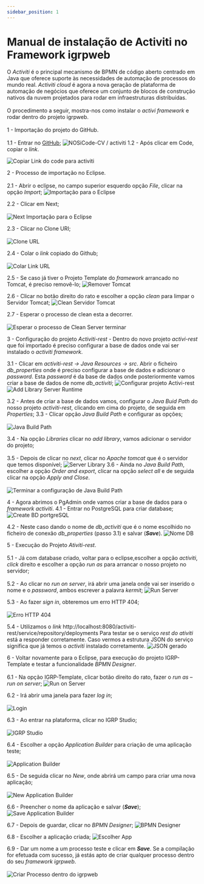 ```yaml
---
sidebar_position: 1
---
```


# Manual de instalação de Activiti no Framework igrpweb

O _Activiti_ é o principal mecanismo de BPMN de código aberto centrado em Java que oferece suporte às necessidades de automação de processos do mundo real. _Activiti cloud_ é agora a nova geração de plataforma de automação de negócios que oferece um conjunto de blocos de construção nativos da nuvem projetados para rodar em infraestruturas distribuídas.<br></br>
O procedimento a seguir, mostra-nos como instalar o _activi framework_ e rodar dentro do projeto igrpweb.<br></br>
 1 - Importação do projeto do GitHub.<br></br>
 1.1 - Entrar no [GitHub](https://github.com/NOSiCode-CV/activiti);
 ![NOSiCode-CV / activiti](img/nosiCodeActiviti.png)
 1.2 - Após clicar em Code, copiar o _link_.

 ![Copiar Link do code para activiti](img/copyLink.png)

 2 - Processo de importação no Eclipse.<br></br>
 2.1 - Abrir o eclipse, no campo superior esquerdo opção _File_, clicar na opção _Import_;
 ![Importação para o Eclipse ](img/importEclipse.png)

 2.2 - Clicar em Next;<br></br>
 ![Next Importação para o Eclipse](img/nextImportEclipse.png)

2.3 - Clicar no Clone URI;<br></br>
![Clone URL](img/cloneURL.png)

2.4 - Colar o _link_ copiado do Github;<br></br> 
![Colar Link URL](img/colarURL.png)

2.5 - Se caso já tiver o Projeto Template do _framework_ arrancado no Tomcat, é preciso removê-lo;
![Remover Tomcat](img/removeTomcat.png)

2.6 - Clicar no botão direito do rato e escolher a opção _clean_ para limpar o Servidor Tomcat;
![Clean Servidor Tomcat](img/cleanServerTomcat.png)

2.7 - Esperar o processo de clean esta a decorrer.<br></br>
![Esperar o processo de Clean Server terminar](img/processoCleanServer.png)

3 - Configuração do projeto _Activiti-rest_ - Dentro do novo projeto _activi-rest_ que foi importado é preciso configurar a base de dados onde vai ser instalado o _activiti framework_.

3.1 - Clicar em _activiti-rest -> Java Resources -> src_. Abrir o ficheiro _db_properties_ onde é preciso configurar a base de dados e adicionar o _password_. Esta _password_ é da base de dados onde posteriormente vamos criar a base de dados de nome _db_activiti_;
![Configurar projeto Activi-rest](img/configProjetoActRest.png)
![Add Library Server Runtime](img/addLibraryServerRuntime.png)

3.2 - Antes de criar a base de dados vamos, configurar o _Java Buid Path_ do nosso projeto _activiti-rest_, clicando em cima do projeto, de seguida em _Properties_;
3.3 - Clicar opção _Java Build Path_ e configurar as opções;<br></br>
![Java Build Path](img/javaBuildPath.png)

3.4 - Na opção _Libraries_ clicar no _add library_, vamos adicionar o servidor do projeto;<br></br>
3.5 - Depois de clicar no _next_, clicar no _Apache tomcat_ que é o servidor que temos disponível;
![Server Library](img/serverLibrary.png)
3.6 - Ainda no _Java Build Path_, escolher a opção _Order and export_, clicar na opção _select all_ e de seguida clicar na opção _Apply and Close_.<br></br>
![Terminar a configuração de Java Build Path](img/finishConfigJavaBuildPath.png)

4 - Agora abrimos o PgAdmin onde vamos criar a base de dados para o _framework activiti_.
4.1 - Entrar no PostgreSQL para criar database;
![Create BD portgreSQL](img/createBDPostgreSQL.png)

4.2 - Neste caso dando o nome de _db_activiti_ que é o nome escolhido no ficheiro de conexão _db_properties_ (passo 3.1) e salvar (**_Save_**).
![Nome DB](img/nameDB.png)

5 - Execução do Projeto _Ativiti-rest_.<br></br>
5.1 - Já com database criado, voltar para o eclipse,escolher a opção _activiti_, _click_ direito e escolher a opção _run as_ para arrancar o nosso projeto no servidor;<br></br>
5.2 - Ao clicar no _run on server_, irá abrir uma janela onde vai ser inserido o nome e o _password_, ambos escrever a palavra _kermit_;
![Run Server](img/runServer.png)

5.3 - Ao fazer _sign in_, obteremos um erro HTTP 404;<br></br>
![Erro HTTP 404](img/erroHTTP404.png)

5.4 - Utilizamos o _link_ http://localhost:8080/activiti-rest/service/repository/deployments
Para testar se o serviço _rest do ativiti_ está a responder corretamente. Caso vermos a estrutura JSON do serviço significa que já temos o _activiti_ instalado corretamente.
![JSON gerado](img/json.png)

6 - Voltar novamente para o Eclipse, para execução do projeto IGRP-Template e testar a funcionalidade _BPMN Designer_.<br></br>
6.1 - Na opção IGRP-Template, clicar botão direito do rato, fazer o _run as –run on server_;
![Run on Server](img/runOnServer.png)

6.2 - Irá abrir uma janela para fazer _log in_;<br></br>
![Login](img/login.png)

6.3 - Ao entrar na plataforma, clicar no IGRP Studio;<br></br>
![IGRP Studio](img/igrpStudio.png)

6.4 - Escolher a opção _Application Builder_  para criação de uma aplicação teste;<br></br>
![Application Builder](img/appBuilder.png)

6.5 - De seguida clicar no _New_, onde abrirá um campo para criar uma nova aplicação;<br></br>
![New Application Builder](img/newAppBuilder.png)

6.6 - Preencher o nome da aplicação e salvar (**_Save_**);
![Save Application Builder](img/saveAppBuilder.png)

6.7 - Depois de guardar, clicar no _BPMN Designer_;
![BPMN Designer](img/bpmnDesigner.png)

6.8 - Escolher a aplicação criada;
![Escolher App](img/escolherApp.png)

6.9 - Dar um nome a um processo teste e clicar em **_Save_**. Se a compilação for efetuada com sucesso, já estás apto de criar qualquer processo dentro do seu _framework igrpweb_.<br></br>
![Criar Processo dentro do igrpweb](img/createProcessIgrpweb.png)                                                                                        


















